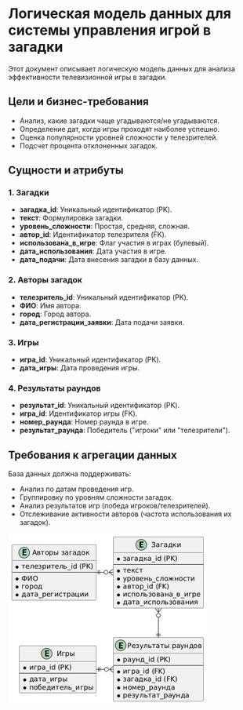# Логическая модель данных для системы управления игрой в загадки

Этот документ описывает логическую модель данных для анализа эффективности телевизионной игры в загадки.

## Цели и бизнес-требования
- Анализ, какие загадки чаще угадываются/не угадываются.
- Определение дат, когда игры проходят наиболее успешно.
- Оценка популярности уровней сложности у телезрителей.
- Подсчет процента отклоненных загадок.

## Сущности и атрибуты

### 1. Загадки
- **загадка_id**: Уникальный идентификатор (PK).
- **текст**: Формулировка загадки.
- **уровень_сложности**: Простая, средняя, сложная.
- **автор_id**: Идентификатор телезрителя (FK).
- **использована_в_игре**: Флаг участия в играх (булевый).
- **дата_использования**: Дата участия в игре.
- **дата_подачи**: Дата внесения загадки в базу данных.

### 2. Авторы загадок
- **телезритель_id**: Уникальный идентификатор (PK).
- **ФИО**: Имя автора.
- **город**: Город автора.
- **дата_регистрации_заявки**: Дата подачи заявки.

### 3. Игры
- **игра_id**: Уникальный идентификатор (PK).
- **дата_игры**: Дата проведения игры.

### 4. Результаты раундов
- **результат_id**: Уникальный идентификатор (PK).
- **игра_id**: Идентификатор игры (FK).
- **номер_раунда**: Номер раунда в игре.
- **результат_раунда**: Победитель ("игроки" или "телезрители").

## Требования к агрегации данных
База данных должна поддерживать:
- Анализ по датам проведения игр.
- Группировку по уровням сложности загадок.
- Анализ результатов игр (победа игроков/телезрителей).
- Отслеживание активности авторов (частота использования их загадок).

![](../images/er.png)